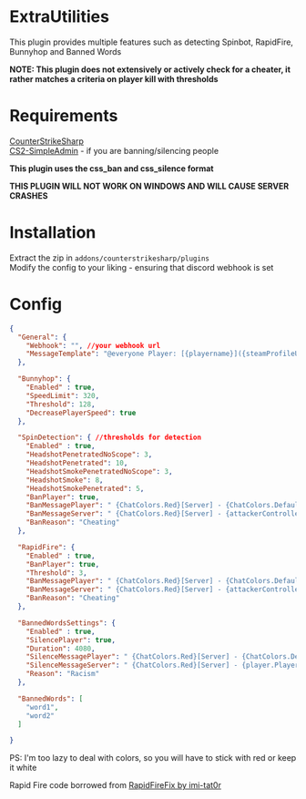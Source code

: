 
# ExtraUtilities

This plugin provides multiple features such as detecting Spinbot, RapidFire, Bunnyhop and Banned Words

**NOTE: This plugin does not extensively or actively check for a cheater, it rather matches a criteria on player kill with thresholds**

# Requirements

[CounterStrikeSharp](https://github.com/roflmuffin/CounterStrikeSharp)\
[CS2-SimpleAdmin](https://github.com/daffyyyy/CS2-SimpleAdmin) - if you are banning/silencing people

**This plugin uses the css_ban and css_silence format**

**THIS PLUGIN WILL NOT WORK ON WINDOWS AND WILL CAUSE SERVER CRASHES**

# Installation

Extract the zip in ```addons/counterstrikesharp/plugins```\
Modify the config to your liking - ensuring that discord webhook is set

# Config

```json
{
  "General": {
    "Webhook": "", //your webhook url
    "MessageTemplate": "@everyone Player: [{playername}]({steamProfileUrl}) is in violation of - {type}" //do not change the variables
  },

  "Bunnyhop": {
    "Enabled" : true,
    "SpeedLimit": 320,
    "Threshold": 128,
    "DecreasePlayerSpeed": true
  },

  "SpinDetection": { //thresholds for detection
    "Enabled" : true,
    "HeadshotPenetratedNoScope": 3,
    "HeadshotPenetrated": 10,
    "HeadshotSmokePenetratedNoScope": 3,
    "HeadshotSmoke": 8,
    "HeadshotSmokePenetrated": 5,
    "BanPlayer": true,
    "BanMessagePlayer": " {ChatColors.Red}[Server] - {ChatColors.Default}You have automatically been banned due to cheating, if you think this was a mistake, appeal on the discord", //do not change the colors or variables, only the text
    "BanMessageServer": " {ChatColors.Red}[Server] - {attackerController.PlayerName} {ChatColors.Default}has automatically been banned due to cheating",
    "BanReason": "Cheating"
  },

  "RapidFire": {
    "Enabled" : true,
    "BanPlayer": true,
    "Threshold": 3,
    "BanMessagePlayer": " {ChatColors.Red}[Server] - {ChatColors.Default}You have automatically been banned due to cheating, if you think this was a mistake, appeal on the discord", //do not change the colors or variables, only the text
    "BanMessageServer": " {ChatColors.Red}[Server] - {attackerController.PlayerName} {ChatColors.Default}has automatically been banned due to cheating",
    "BanReason": "Cheating"
  },

  "BannedWordsSettings": {
    "Enabled" : true,
    "SilencePlayer": true,
    "Duration": 4080,
    "SilenceMessagePlayer": " {ChatColors.Red}[Server] - {ChatColors.Default}You have automatically been silenced for {Config.BannedWordsSettings.Duration} minutes due to {Config.BannedWordsSettings.Reason}",
    "SilenceMessageServer": " {ChatColors.Red}[Server] - {player.PlayerName} {ChatColors.Default}has automatically been silenced due to {Config.BannedWordsSettings.Reason}",
    "Reason": "Racism"
  },

  "BannedWords": [
    "word1",
    "word2"
  ]

}
```

PS: I'm too lazy to deal with colors, so you will have to stick with red or keep it white

Rapid Fire code borrowed from [RapidFireFix by imi-tat0r](https://github.com/HvH-gg/RapidFireFix/)



